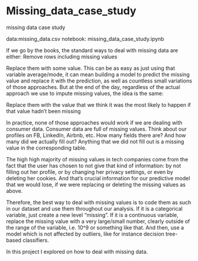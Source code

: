 # Missing_data_case_study
missing data case study

data:missing_data.csv
notebook: missing_data_case_study.ipynb

If we go by the books, the standard ways to deal with missing data are either:
Remove rows including missing values

Replace them with some value. This can be as easy as just using that variable average/mode, it can mean building a model to predict the missing value and replace it with the prediction, as well as countless small variations of those approaches. But at the end of the day, regardless of the actual approach we use to impute missing values, the idea is the same:

Replace them with the value that we think it was the most likely to happen if that value hadn’t been missing

In practice, none of those approaches would work if we are dealing with consumer data. Consumer data are full of missing values. Think about our profiles on FB, LinkedIn, Airbnb, etc. How many fields there are? And how many did we actually fill out? Anything that we did not fill out is a missing value in the corresponding table.

The high high majority of missing values in tech companies come from the fact that the user has chosen to not give that kind of information: by not filling out her profile, or by changing her privacy settings, or even by deleting her cookies. And that’s crucial information for our predictive model that we would lose, if we were replacing or deleting the missing values as above.

Therefore, the best way to deal with missing values is to code them as such in our dataset and use them throughout our analysis. If it is a categorical variable, just create a new level “missing”. If it is a continuous variable, replace the missing value with a very large/small number, clearly outside of the range of the variable, i.e. 10^9 or something like that. And then, use a model which is not affected by outliers, like for instance decision tree-based classifiers.

In this project I explored on how to deal with missing data.
